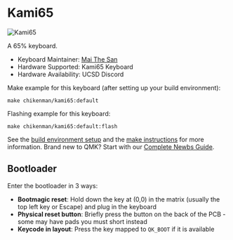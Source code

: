 # Kami65

![Kami65](https://i.imgur.com/SwXfDcr.png)

A 65% keyboard.

* Keyboard Maintainer: [Mai The San](https://github.com/maithesan)
* Hardware Supported: Kami65 Keyboard
* Hardware Availability: UCSD Discord

Make example for this keyboard (after setting up your build environment):

    make chikenman/kami65:default

Flashing example for this keyboard:

    make chikenman/kami65:default:flash

See the [build environment setup](https://docs.qmk.fm/#/getting_started_build_tools) and the [make instructions](https://docs.qmk.fm/#/getting_started_make_guide) for more information. Brand new to QMK? Start with our [Complete Newbs Guide](https://docs.qmk.fm/#/newbs).

## Bootloader

Enter the bootloader in 3 ways:

* **Bootmagic reset**: Hold down the key at (0,0) in the matrix (usually the top left key or Escape) and plug in the keyboard
* **Physical reset button**: Briefly press the button on the back of the PCB - some may have pads you must short instead
* **Keycode in layout**: Press the key mapped to `QK_BOOT` if it is available

